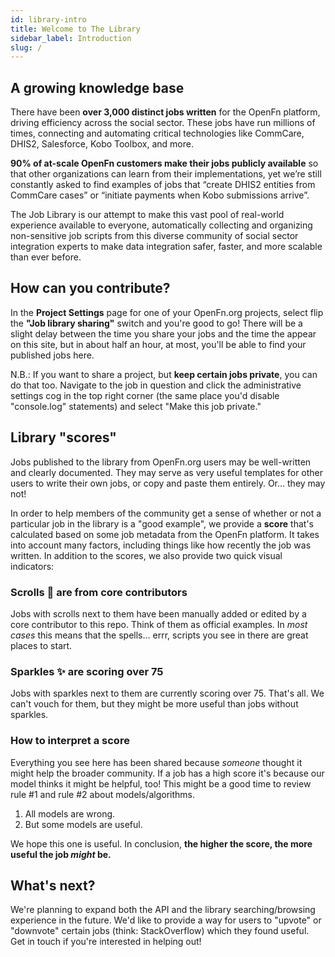 ```yaml
---
id: library-intro
title: Welcome to The Library
sidebar_label: Introduction
slug: /
---
```


## A growing knowledge base

There have been **over 3,000 distinct jobs written** for the OpenFn platform,
driving efficiency across the social sector. These jobs have run millions of
times, connecting and automating critical technologies like CommCare, DHIS2,
Salesforce, Kobo Toolbox, and more.

**90% of at-scale OpenFn customers make their jobs publicly available** so that
other organizations can learn from their implementations, yet we’re still
constantly asked to find examples of jobs that “create DHIS2 entities from
CommCare cases” or “initiate payments when Kobo submissions arrive”.

The Job Library is our attempt to make this vast pool of real-world experience
available to everyone, automatically collecting and organizing non-sensitive job
scripts from this diverse community of social sector integration experts to make
data integration safer, faster, and more scalable than ever before.

## How can you contribute?

In the **Project Settings** page for one of your OpenFn.org projects, select
flip the **"Job library sharing"** switch and you're good to go! There will be a
slight delay between the time you share your jobs and the time the appear on
this site, but in about half an hour, at most, you'll be able to find your
published jobs here.

N.B.: If you want to share a project, but **keep certain jobs private**, you can
do that too. Navigate to the job in question and click the administrative
settings cog in the top right corner (the same place you'd disable "console.log"
statements) and select "Make this job private."

## Library "scores"

Jobs published to the library from OpenFn.org users may be well-written and
clearly documented. They may serve as very useful templates for other users to
write their own jobs, or copy and paste them entirely. Or... they may not!

In order to help members of the community get a sense of whether or not a
particular job in the library is a "good example", we provide a **score** that's
calculated based on some job metadata from the OpenFn platform. It takes into
account many factors, including things like how recently the job was written. In
addition to the scores, we also provide two quick visual indicators:

### Scrolls 📜 are from core contributors

Jobs with scrolls next to them have been manually added or edited by a core
contributor to this repo. Think of them as official examples. In _most cases_
this means that the spells... errr, scripts you see in there are great places to
start.

### Sparkles ✨ are scoring over 75

Jobs with sparkles next to them are currently scoring over 75. That's all. We
can't vouch for them, but they might be more useful than jobs without sparkles.

### How to interpret a score

Everything you see here has been shared because _someone_ thought it might help
the broader community. If a job has a high score it's because our model thinks
it might be helpful, too! This might be a good time to review rule #1 and rule
#2 about models/algorithms.

1. All models are wrong.
2. But some models are useful.

We hope this one is useful. In conclusion, **the higher the score, the more
useful the job _might_ be.**

## What's next?

We're planning to expand both the API and the library searching/browsing
experience in the future. We'd like to provide a way for users to "upvote" or
"downvote" certain jobs (think: StackOverflow) which they found useful. Get in
touch if you're interested in helping out!
